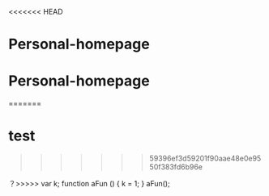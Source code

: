 <<<<<<< HEAD
# Personal-homepage
# Personal-homepage
=======

# test
>>>>>>> 59396ef3d59201f90aae48e0e9550f383fd6b96e

？>>>>>  var k;
        function aFun () {
          k = 1;
        }
        aFun();
